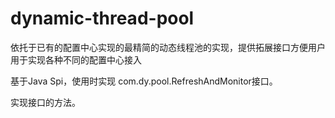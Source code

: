 # dynamic-thread-pool

依托于已有的配置中心实现的最精简的动态线程池的实现，提供拓展接口方便用户用于实现各种不同的配置中心接入



基于Java Spi，使用时实现 com.dy.pool.RefreshAndMonitor接口。

实现接口的方法。
